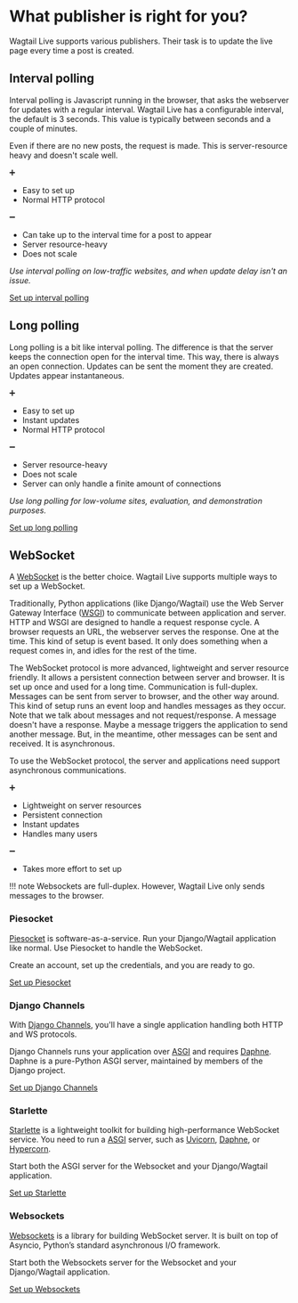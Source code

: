 # What publisher is right for you?

Wagtail Live supports various publishers. 
Their task is to update the live page every time a post is created.

## Interval polling 

Interval polling is Javascript running in the browser, that asks the webserver for updates with a regular interval.
Wagtail Live has a configurable interval, the default is 3 seconds. This value is typically between seconds and a couple of minutes.

Even if there are no new posts, the request is made.
This is server-resource heavy and doesn't scale well.

➕

- Easy to set up
- Normal HTTP protocol

➖

- Can take up to the interval time for a post to appear
- Server resource-heavy
- Does not scale

_Use interval polling on low-traffic websites, and when update delay isn't an issue._

[Set up interval polling](/getting_started/publishers/setup_interval_polling/)

## Long polling

Long polling is a bit like interval polling. The difference is that the server keeps the connection open for the interval time.
This way, there is always an open connection. Updates can be sent the moment they are created. Updates appear instantaneous.

➕

- Easy to set up
- Instant updates
- Normal HTTP protocol

➖

- Server resource-heavy
- Does not scale
- Server can only handle a finite amount of connections

_Use long polling for low-volume sites, evaluation, and demonstration purposes._

[Set up long polling](/getting_started/publishers/setup_long_polling/)

## WebSocket

A [WebSocket](https://datatracker.ietf.org/doc/html/rfc6455) is the better choice. Wagtail Live supports multiple ways to set up a WebSocket.

Traditionally, Python applications (like Django/Wagtail) use the Web Server Gateway Interface ([WSGI](https://wsgi.readthedocs.io/en/latest/index.html)) to communicate between application and server.
HTTP and WSGI are designed to handle a request response cycle. A browser requests an URL, the webserver serves the response. One at the time.
This kind of setup is event based. It only does something when a request comes in, and idles for the rest of the time. 

The WebSocket protocol is more advanced, lightweight and server resource friendly. 
It allows a persistent connection between server and browser. It is set up once and used for a long time.
Communication is full-duplex. Messages can be sent from server to browser, and the other way around.
This kind of setup runs an event loop and handles messages as they occur. 
Note that we talk about messages and not request/response. A message doesn't have a response.
Maybe a message triggers the application to send another message. But, in the meantime, other messages can be sent and received. It is asynchronous.

To use the WebSocket protocol, the server and applications need support asynchronous communications.

➕

- Lightweight on server resources
- Persistent connection
- Instant updates
- Handles many users

➖

- Takes more effort to set up

!!! note
    Websockets are full-duplex. However, Wagtail Live only sends messages to the browser.

### Piesocket

[Piesocket](https://www.piesocket.com/) is software-as-a-service.
Run your Django/Wagtail application like normal. Use Piesocket to handle the WebSocket.

Create an account, set up the credentials, and you are ready to go.

[Set up Piesocket](/getting_started/publishers/setup_piesocket/)

### Django Channels

With [Django Channels](https://channels.readthedocs.io/), you'll have a single application handling both HTTP and WS protocols.

Django Channels runs your application over [ASGI](https://asgi.readthedocs.io) and requires [Daphne](https://github.com/django/daphne).
Daphne is a pure-Python ASGI server, maintained by members of the Django project.

[Set up Django Channels](/getting_started/publishers/setup_django_channels/)

### Starlette

[Starlette](https://www.starlette.io) is a lightweight toolkit for building high-performance WebSocket service.
You need to run a [ASGI](https://asgi.readthedocs.io) server, such as [Uvicorn](https://www.uvicorn.org), [Daphne](https://github.com/django/daphne), or [Hypercorn](https://pgjones.gitlab.io/hypercorn/).

Start both the ASGI server for the Websocket and your Django/Wagtail application.

[Set up Starlette](/getting_started/publishers/setup_starlette/)

### Websockets

[Websockets](https://websockets.readthedocs.io) is a library for building WebSocket server. It is built on top of Asyncio, Python’s standard asynchronous I/O framework.

Start both the Websockets server for the Websocket and your Django/Wagtail application.

[Set up Websockets](/getting_started/publishers/setup_websockets/)
